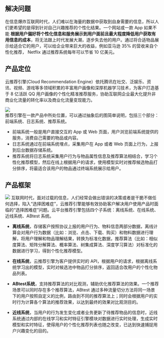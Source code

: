 ## 解决问题
在信息爆炸互联网时代，人们难以在海量的数据中获取到自身需要的信息，所以人们更希望的是得到针对自己兴趣推荐的个性化结果。一个网站或一款 App 如果不能 **根据用户偏好将个性化信息和服务展示到用户面前且最大程度降低用户获取有用信息的成本**，将无法跟上时代发展大潮，逐步失去他的用户。通过将合适物品展示给适合它的用户，可以给企业带来巨大的收益，例如亚马逊 35% 的营收来自个性化推荐， Netflix 通过推荐系统每年可以节省 10 亿美元。

## 产品定位
云推荐引擎(Cloud Recommendation Engine）依托腾讯在社交、泛娱乐、资讯、视频、游戏等多领域积累的丰富用户画像和深厚机器学习技术，为客户打造基于 8 亿活跃 QQ 用户画像的个性化精准推荐服务，协助互联网企业最大化提升非商业化流量的转化率以及商业化流量变现能力。  

![](http://imgcache.tce.fsphere.cn/static/mc.qcloudimg.com/static/img/37980857551ea34c0ec865826f3d1322/2017-09-28_100104.png)  
推荐引擎在一款产品中所处位置，可以通过抽象后的图简单说明，包括三个部分：前端系统、日志系统、推荐系统。

- 前端系统一般是用户直接交互的 App 或 Web 页面，用户浏览前端系统提供的服务，消费自己需要的物品或内容。
- 日志系统通过在前端系统埋点，采集用户在 App 或者 Web 页面上行为，上报到后台数据存储系统。
- 推荐系统将日志系统采集用户行为与物品属性信息及推荐算法相结合，学习个性化推荐模型，然后在线上根据用户的请求，使用模型实时对推荐候选物品打分排序，将最适合该用户的物品通过终端系统展示给用户。  

## 产品框架
![](http://imgcache.tce.fsphere.cn/static/mc.qcloudimg.com/static/img/76521221bedd60481bb5256965a3857d/2017-10-18_104507.png)
互联网时代，面对过载的信息，人们经常会做出错误的决策或者是干脆不做任何选择，陷入“选择困难症”，云推荐引擎能够有效协助客户解决用户使用产品时面临的“选择困难症”问题。云平台推荐引擎包括四个子系统：离线系统、在线系统、近线系统、ABtest 系统。

- **离线系统**，存储客户按照协议上报的用户行为、物料信息两部分数据，离线计算会对用户行为数据（比如：浏览、点击、下载、购买）和物料数据进行理解，将用户理解和物品理解结果，转换为标准化数据，推荐算法（比如：相似度算法、矩阵分解算法、概率算法、树集成算法、深度学习算法）对标准化的数据进行学习，得到个性化推荐模型。

- **在线系统**，云推荐引擎为客户提供实时的 API，根据用户的请求，根据离线系统学习出的模型，实时对候选池中物品打分排序，返回适合改用户的个性化物品列表。

- **ABtest系统**，支持推荐算法的对比观测，辅助优化推荐算法的效果。一个推荐场景可以同时存在多个推荐算法，ABtest 通过多种流量切分方法将同一场景下的用户按照自定义的比例，路由到不同的推荐算法上；同时会根据用户的实时行为计算各个算法的推荐效果，以达到最终的效果对比观测目的。

- **近线系统**，当用户的行为发生变化或者业务更新了待推荐物品的信息时，近线系统通过内部的在线学习和实时特征引擎模块对数据进行实时处理，生成实时模型和实时特征，使得用户的个性化推荐列表也随之改变，已达到快速捕捉用户兴趣变化的目的。